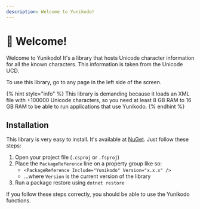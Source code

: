 ```yaml
---
description: Welcome to Yunikodo!
---
```


# 👋 Welcome!

Welcome to Yunikodo! It's a library that hosts Unicode character information for all the known characters. This information is taken from the Unicode UCD.

To use this library, go to any page in the left side of the screen.

{% hint style="info" %}
This library is demanding because it loads an XML file with +100000 Unicode characters, so you need at least 8 GB RAM to 16 GB RAM to be able to run applications that use Yunikodo.
{% endhint %}

## Installation

This library is very easy to install. It's available at [NuGet](https://www.nuget.org/packages/Yunikodo/). Just follow these steps:

1. Open your project file (`.csproj` or `.fsproj`)
2. Place the `PackageReference` line on a property group like so:
   * `<PackageReference Include="Yunikodo" Version="x.x.x" />`
   * ...where `Version` is the current version of the library
3. Run a package restore using `dotnet restore`

If you follow these steps correctly, you should be able to use the Yunikodo functions.
